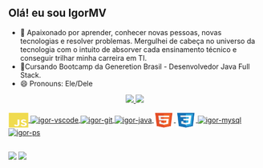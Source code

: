 
  ## Olá! eu sou IgorMV
- 🔭 Apaixonado por aprender, conhecer novas pessoas, novas tecnologias e resolver problemas. Mergulhei de cabeça no universo da tecnologia com o intuito de absorver cada ensinamento técnico e conseguir trilhar minha carreira em TI.
- 🌱Cursando Bootcamp da Generetion Brasil - Desenvolvedor Java Full Stack.
- 😄 Pronouns: Ele/Dele

<div align="center">
  <a href="https://www.linkedin.com/in/igor-mendes-b051a11bb/">
  <img height="180em" src="https://github-readme-stats.vercel.app/api?username=DwIgor&show_icons=true&theme=dracula&include_all_commits=true&count_private=true"/>
  <img height="180em" src="https://github-readme-stats.vercel.app/api/top-langs/?username=DwIgor&layout=compact&langs_count=7&theme=dracula"/>
</div>
  <div style="display: inline_block"><br>
  <img align="center" alt="igor-Js" height="30" width="40" src="https://raw.githubusercontent.com/devicons/devicon/master/icons/javascript/javascript-plain.svg">
  <img align="center" alt="igor-vscode" height="30" width="40" src="https://cdn.jsdelivr.net/gh/devicons/devicon/icons/vscode/vscode-original.svg">
  <img align="center" alt="igor-git" height="30" width="40" src="https://cdn.jsdelivr.net/gh/devicons/devicon/icons/git/git-original.svg">
  <img align="center" alt="igor-java" height="30" width="40" src="https://cdn.jsdelivr.net/gh/devicons/devicon/icons/java/java-original.svg">
  <img align="center" alt="igor-HTML" height="30" width="40" src="https://raw.githubusercontent.com/devicons/devicon/master/icons/html5/html5-original.svg">
  <img align="center" alt="igor-CSS" height="30" width="40" src="https://raw.githubusercontent.com/devicons/devicon/master/icons/css3/css3-original.svg">
  <img align="center" alt="igor-mysql" height="30" width="40" src="https://cdn.jsdelivr.net/gh/devicons/devicon/icons/mysql/mysql-original-wordmark.svg">
  <img align="center" alt="igor-ps" height="30" width="40" src="https://cdn.jsdelivr.net/gh/devicons/devicon/icons/photoshop/photoshop-plain.svg">
  

</div>
  
##
  <div>
  <a href = "mailto:igormv15@gmail.com"><img src="https://img.shields.io/badge/-Gmail-%23333?style=for-the-badge&logo=gmail&logoColor=white" target="_blank"></a>
  <a href="https://www.linkedin.com/in/igor-mendes-b051a11bb/" target="_blank"><img src="https://img.shields.io/badge/-LinkedIn-%230077B5?style=for-the-badge&logo=linkedin&logoColor=white" target="_blank"></a> 
  
  </div>
